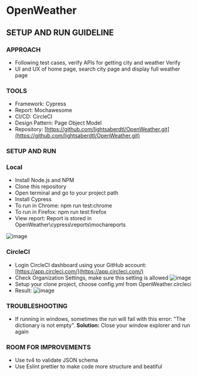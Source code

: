 # OpenWeather

## SETUP AND RUN GUIDELINE

### APPROACH
 - Following test cases, verify APIs for getting city and weather Verify
 - UI and UX of home page, search city page and display full weather   
   page

### TOOLS

 - Framework: Cypress
 - Report: Mochawesome
 - CI/CD: CircleCI
 - Design Pattern: Page Object Model
 - Repository:
   [https://github.com/lightsaberdtl/OpenWeather.git](https://github.com/lightsaberdtl/OpenWeather.git)

### SETUP AND RUN

### Local
 - Install Node.js and NPM
 - Clone this repository
 - Open terminal and go to your project path
 - Install Cypress
 - To run in Chrome: npm run test:chrome
 - To run in Firefox: npm run test:firefox
 - View report: Report is stored in OpenWeather\cypress\reports\mochareports

![image](https://user-images.githubusercontent.com/6335598/134640902-69e2da47-e4e1-4b39-a75b-6dbca30bf95b.png)

### CircleCI
 - Login CircleCI dashboard using your GitHub account: [https://app.circleci.com/](https://app.circleci.com/)
 - Check Organization Settings, make sure this setting is allowed
![image](https://user-images.githubusercontent.com/6335598/134641526-71d4d2ed-b017-4f3e-89ea-0a3427dd46a0.png)
 - Setup your clone project, choose config.yml from OpenWeather\.circleci
 - Result:
![image](https://user-images.githubusercontent.com/6335598/134642860-cd93ec9c-7311-4c5b-8deb-4caecf83047d.png)

### TROUBLESHOOTING
 - If running in windows, sometimes the run will fail with this error: "The dictionary is not empty". **Solution:** Close your window explorer and run again

### ROOM FOR IMPROVEMENTS
 - Use tv4 to validate JSON schema
 - Use Eslint prettier to make code more structure and beatiful